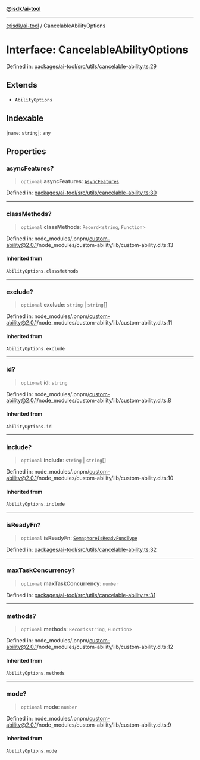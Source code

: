 [**@isdk/ai-tool**](../README.md)

***

[@isdk/ai-tool](../globals.md) / CancelableAbilityOptions

# Interface: CancelableAbilityOptions

Defined in: [packages/ai-tool/src/utils/cancelable-ability.ts:29](https://github.com/isdk/ai-tool.js/blob/077730e62e6c723611b64a587e36b69766741af4/src/utils/cancelable-ability.ts#L29)

## Extends

- `AbilityOptions`

## Indexable

\[`name`: `string`\]: `any`

## Properties

### asyncFeatures?

> `optional` **asyncFeatures**: [`AsyncFeatures`](../enumerations/AsyncFeatures.md)

Defined in: [packages/ai-tool/src/utils/cancelable-ability.ts:30](https://github.com/isdk/ai-tool.js/blob/077730e62e6c723611b64a587e36b69766741af4/src/utils/cancelable-ability.ts#L30)

***

### classMethods?

> `optional` **classMethods**: `Record`\<`string`, `Function`\>

Defined in: node\_modules/.pnpm/custom-ability@2.0.1/node\_modules/custom-ability/lib/custom-ability.d.ts:13

#### Inherited from

`AbilityOptions.classMethods`

***

### exclude?

> `optional` **exclude**: `string` \| `string`[]

Defined in: node\_modules/.pnpm/custom-ability@2.0.1/node\_modules/custom-ability/lib/custom-ability.d.ts:11

#### Inherited from

`AbilityOptions.exclude`

***

### id?

> `optional` **id**: `string`

Defined in: node\_modules/.pnpm/custom-ability@2.0.1/node\_modules/custom-ability/lib/custom-ability.d.ts:8

#### Inherited from

`AbilityOptions.id`

***

### include?

> `optional` **include**: `string` \| `string`[]

Defined in: node\_modules/.pnpm/custom-ability@2.0.1/node\_modules/custom-ability/lib/custom-ability.d.ts:10

#### Inherited from

`AbilityOptions.include`

***

### isReadyFn?

> `optional` **isReadyFn**: [`SemaphoreIsReadyFuncType`](../type-aliases/SemaphoreIsReadyFuncType.md)

Defined in: [packages/ai-tool/src/utils/cancelable-ability.ts:32](https://github.com/isdk/ai-tool.js/blob/077730e62e6c723611b64a587e36b69766741af4/src/utils/cancelable-ability.ts#L32)

***

### maxTaskConcurrency?

> `optional` **maxTaskConcurrency**: `number`

Defined in: [packages/ai-tool/src/utils/cancelable-ability.ts:31](https://github.com/isdk/ai-tool.js/blob/077730e62e6c723611b64a587e36b69766741af4/src/utils/cancelable-ability.ts#L31)

***

### methods?

> `optional` **methods**: `Record`\<`string`, `Function`\>

Defined in: node\_modules/.pnpm/custom-ability@2.0.1/node\_modules/custom-ability/lib/custom-ability.d.ts:12

#### Inherited from

`AbilityOptions.methods`

***

### mode?

> `optional` **mode**: `number`

Defined in: node\_modules/.pnpm/custom-ability@2.0.1/node\_modules/custom-ability/lib/custom-ability.d.ts:9

#### Inherited from

`AbilityOptions.mode`
